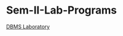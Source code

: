# Sem-II-Lab-Programs

[DBMS Laboratory](https://github.com/noobshubham/Sem-II-Lab-Programs/blob/main/DBMS%20Laboratory/DBMS-Lab.md)
